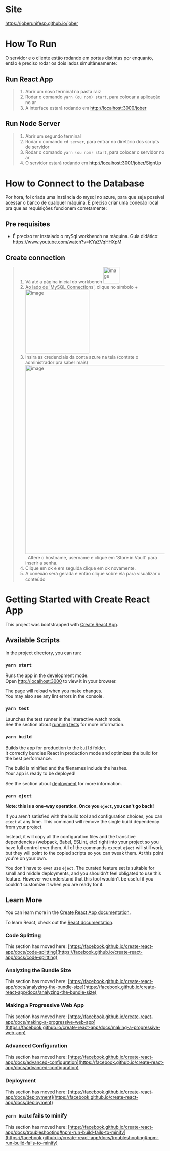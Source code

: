 # Site
https://joberunifesp.github.io/jober

# How To Run
O servidor e o cliente estão rodando em portas distintas por enquanto, então é preciso rodar os dois lados simultâneamente:

## Run React App
> 1. Abrir um novo terminal na pasta raiz
> 2. Rodar o comando `yarn (ou npm) start`, para colocar a aplicação no ar
> 3. A interface estará rodando em <http://localhost:3000/jober>

## Run Node Server
> 1. Abrir um segundo terminal
> 2. Rodar o comando `cd server`, para entrar no diretório dos scripts de servidor
> 3. Rodar o comando `yarn (ou npm) start`, para colocar o servidor no ar
> 4. O servidor estará rodando em <http://localhost:3001/jober/SignUp>


# How to Connect to the Database
Por hora, foi criada uma instância do mysql no azure, para que seja possível acessar o banco de qualquer máquina. É preciso criar uma conexão local pra que as requisições funcionem corretamente:

## Pre requisites
- É preciso ter instalado o mySql workbench na máquina. Guia didático: <https://www.youtube.com/watch?v=KYaZVqHHXpM>

## Create connection
> 1. Vá até a página inicial do workbench <img width="51" alt="image" src="https://user-images.githubusercontent.com/72479557/192607475-9f753445-091e-4fc2-9851-dab21b7e3c98.png">
> 2. Ao lado de 'MySQL Connections', clique no símbolo + <img width="201" alt="image" src="https://user-images.githubusercontent.com/72479557/192607718-9392cfb9-7ca0-490c-9a18-e2c70b731ae5.png">
> 3. Insira as credenciais da conta azure na tela (contate o administrador pra saber mais) <img width="595" alt="image" src="https://user-images.githubusercontent.com/72479557/192607967-a63c0fea-7034-44be-8b8e-b14462817b54.png">. Altere o hostname, username e clique em 'Store in Vault' para inserir a senha.
> 4. Clique em ok e em seguida clique em ok novamente.
> 5. A conexão será gerada e então clique sobre ela para visualizar o conteúdo


# Getting Started with Create React App

This project was bootstrapped with [Create React App](https://github.com/facebook/create-react-app).

## Available Scripts

In the project directory, you can run:

### `yarn start`

Runs the app in the development mode.\
Open [http://localhost:3000](http://localhost:3000) to view it in your browser.

The page will reload when you make changes.\
You may also see any lint errors in the console.

### `yarn test`

Launches the test runner in the interactive watch mode.\
See the section about [running tests](https://facebook.github.io/create-react-app/docs/running-tests) for more information.

### `yarn build`

Builds the app for production to the `build` folder.\
It correctly bundles React in production mode and optimizes the build for the best performance.

The build is minified and the filenames include the hashes.\
Your app is ready to be deployed!

See the section about [deployment](https://facebook.github.io/create-react-app/docs/deployment) for more information.

### `yarn eject`

**Note: this is a one-way operation. Once you `eject`, you can't go back!**

If you aren't satisfied with the build tool and configuration choices, you can `eject` at any time. This command will remove the single build dependency from your project.

Instead, it will copy all the configuration files and the transitive dependencies (webpack, Babel, ESLint, etc) right into your project so you have full control over them. All of the commands except `eject` will still work, but they will point to the copied scripts so you can tweak them. At this point you're on your own.

You don't have to ever use `eject`. The curated feature set is suitable for small and middle deployments, and you shouldn't feel obligated to use this feature. However we understand that this tool wouldn't be useful if you couldn't customize it when you are ready for it.

## Learn More

You can learn more in the [Create React App documentation](https://facebook.github.io/create-react-app/docs/getting-started).

To learn React, check out the [React documentation](https://reactjs.org/).

### Code Splitting

This section has moved here: [https://facebook.github.io/create-react-app/docs/code-splitting](https://facebook.github.io/create-react-app/docs/code-splitting)

### Analyzing the Bundle Size

This section has moved here: [https://facebook.github.io/create-react-app/docs/analyzing-the-bundle-size](https://facebook.github.io/create-react-app/docs/analyzing-the-bundle-size)

### Making a Progressive Web App

This section has moved here: [https://facebook.github.io/create-react-app/docs/making-a-progressive-web-app](https://facebook.github.io/create-react-app/docs/making-a-progressive-web-app)

### Advanced Configuration

This section has moved here: [https://facebook.github.io/create-react-app/docs/advanced-configuration](https://facebook.github.io/create-react-app/docs/advanced-configuration)

### Deployment

This section has moved here: [https://facebook.github.io/create-react-app/docs/deployment](https://facebook.github.io/create-react-app/docs/deployment)

### `yarn build` fails to minify

This section has moved here: [https://facebook.github.io/create-react-app/docs/troubleshooting#npm-run-build-fails-to-minify](https://facebook.github.io/create-react-app/docs/troubleshooting#npm-run-build-fails-to-minify)
